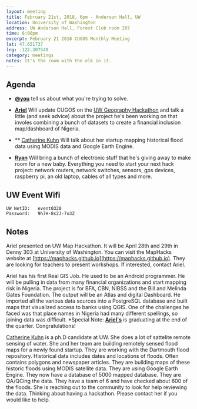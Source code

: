 ```yaml
---
layout: meeting
title: February 21st, 2018, 6pm - Anderson Hall, UW
location: University of Washington
address: UW Anderson Hall, Forest Club room 207
time: 6:00pm
excerpt: February 21 2018 CUGOS Monthly Meeting
lat: 47.651737
lng: -122.307540
category: meetings
notes: It's the room with the elk in it.
---
```



## Agenda
- **[@you](http://cugos.org/people/)** tell us about what you're trying to solve.

- **[Ariel](https://github.com/akadouri)** Will update CUGOS on the [UW Geography Hackathon](https://maphacks.github.io/) and talk a little (and seek advice) about the project he's been working on that involes combining a bunch of datasets to create a financial inclusion map/dashboard of Nigeria. 

- ** [Catherine Kuhn](http://www.thebutmanlab.com/catherine-kuhn/) Will talk about her startup mapping historical flood data using MODIS data and Google Earth Engine.

- **[Ryan](https://github.com/foundatron)** Will bring a bunch of electronic stuff that he's giving away to make room for a new baby. Everything you need to start your next hack project: network routers, network switches, sensors, gps devices, raspberry pi, an old laptop, cables of all types and more. 

## UW Event Wifi

```
UW NetID:   event0320
Password:   9h7H-8s2J-7u3Z
```

## Notes

Ariel presented on UW Map Hackathon.   It will be April 28th and 29th in Denny 303 at University of Washington.  You can visit the MapHacks website at [https://maphacks.github.io](https://maphacks.github.io).  They are looking for teachers to present workshops.  If interested, contact Ariel.  

Ariel has his first Real GIS Job.  He used to be an Android programmer.  He will be pulling in data from many financial organizations and start mapping risk in Nigeria.  The project is for BFA, CBN, NIBSS and the Bill and Melinda Gates Foundation.  The output will be an Atlas and digital Dashboard.  He imported all the various data sources into a PostgreSQL database and built maps that visualized access to banks using QGIS.  One of the challenges he faced was that place names in Nigeria had many different spellings, so joining data was difficult.
*Special Note: **[Ariel's](https://github.com/akadouri)** is graduating at the end of the quarter.  Congratulations!

[Catherine Kuhn](http://www.thebutmanlab.com/catherine-kuhn/) is a ph.D candidate at UW.  She does a lot of sattelite remote sensing of water.  She and her team are building remotely sensed flood maps for a newly found startup.  They are working with the Dartmouth flood repository.  Historical data includes dates and locations of floods.  Often contains polygons and newspaper articles.  They are building maps of these historic floods using MODIS satellite data.  They are using Google Earth Engine.  They now have a database of 5000 mapped database.  They are QA/QCing the data.  They have a team of 6 and have checked about 600 of the floods.  She is reaching out to the community to look for help reviewing the data.  Thinking about having a hackathon.  Please contact her if you would like to help.
